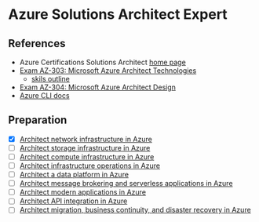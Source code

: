 # Azure Solutions Architect Expert

## References

- Azure Certifications Solutions Architect [home page](https://docs.microsoft.com/en-us/learn/certifications/azure-solutions-architect/)
- [Exam AZ-303: Microsoft Azure Architect Technologies
](https://docs.microsoft.com/en-us/learn/certifications/exams/az-303)
    - [skils outline](https://query.prod.cms.rt.microsoft.com/cms/api/am/binary/RE4psD6)
- [Exam AZ-304: Microsoft Azure Architect Design](https://docs.microsoft.com/en-us/learn/certifications/exams/az-304)
- [Azure CLI docs](https://docs.microsoft.com/en-gb/cli/azure/)

## Preparation
- [x] [Architect network infrastructure in Azure](https://docs.microsoft.com/en-us/learn/paths/architect-network-infrastructure/)
- [ ] [Architect storage infrastructure in Azure](https://docs.microsoft.com/en-us/learn/paths/architect-storage-infrastructure/)
- [ ] [Architect compute infrastructure in Azure](https://docs.microsoft.com/en-us/learn/paths/architect-compute-infrastructure/)
- [ ] [Architect infrastructure operations in Azure](https://docs.microsoft.com/en-us/learn/paths/architect-infrastructure-operations/)
- [ ] [Architect a data platform in Azure](https://docs.microsoft.com/en-us/learn/paths/architect-data-platform/)
- [ ] [Architect message brokering and serverless applications in Azure](https://docs.microsoft.com/en-us/learn/paths/architect-messaging-serverless/)
- [ ] [Architect modern applications in Azure](https://docs.microsoft.com/en-us/learn/paths/architect-modern-apps/)
- [ ] [Architect API integration in Azure](https://docs.microsoft.com/en-us/learn/paths/architect-api-integration/)
- [ ] [Architect migration, business continuity, and disaster recovery in Azure](https://docs.microsoft.com/en-us/learn/paths/architect-migration-bcdr/)
